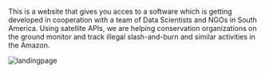This is a website that gives you acces to a software which is getting developed in cooperation with a team of Data Scientists and NGOs in South America.
Using satellite APIs, we are helping conservation organizations on the ground monitor and track illegal slash-and-burn and similar activities in the Amazon.

<image src="./app/assets/images/landingpage.png" alt="landingpage">
